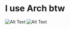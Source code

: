 # I use Arch btw
![Alt Text](https://www.englert.one/bilder/arch-header.webp)
![Alt Text](https://upload.wikimedia.org/wikipedia/de/thumb/d/da/Microsoft_Windows_XP_Logo_2.svg/640px-Microsoft_Windows_XP_Logo_2.svg.png)
